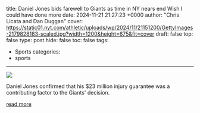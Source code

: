 title: Daniel Jones bids farewell to Giants as time in NY nears end Wish I could have done more
date: 2024-11-21 21:27:23 +0000
author: "Chris Licata and Dan Duggan"
cover: https://static01.nyt.com/athletic/uploads/wp/2024/11/21151200/GettyImages-2179828183-scaled.jpg?width=1200&height=675&fit=cover
draft: false
top: false
type: post
hide: false
toc: false
tags:
  - Sports
categories:
  - sports
---

![](https://static01.nyt.com/athletic/uploads/wp/2024/11/21151200/GettyImages-2179828183-scaled.jpg?width=1200&height=675&fit=cover)

Daniel Jones confirmed that his $23 million injury guarantee was a contributing factor to the Giants' decision.

[read more](https://www.nytimes.com/athletic/5938588/2024/11/21/giants-daniel-jones-addresses-benching-bids-farewell/)
